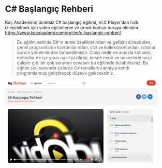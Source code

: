# C# Başlangıç Rehberi
Koç Akademinin ücretsiz C# başlangıç eğitimi, VLC Player'dan hızlı izleyebilmek için video eğitimlerini ve örnek kodları buraya ekledim.  
https://www.kocakademi.com/egitim/c-baslangic-rehberi/


> Bu eğitim setinde C#'ın temel özelliklerinden ve gelişim sürecinden, genel programlama kavramlarından, dizi ve kolleksiyonlardan, istisnai durum yönetiminden bahsedilmiştir. Class nedir ne amaçla kullanılır, metodlar ne işe yarar nasıl yazılırlar, nesne nedir ve nesnelerle nasıl çalışılır gibi bir çok sorunun cevabını bu eğitimde bulabilirsiniz. Bu eğitim seti sonunda sizlerde C# temellerini anlayıp kendi programlarınızı geliştirecek düzeye geleceksiniz.

![](kapak.png)